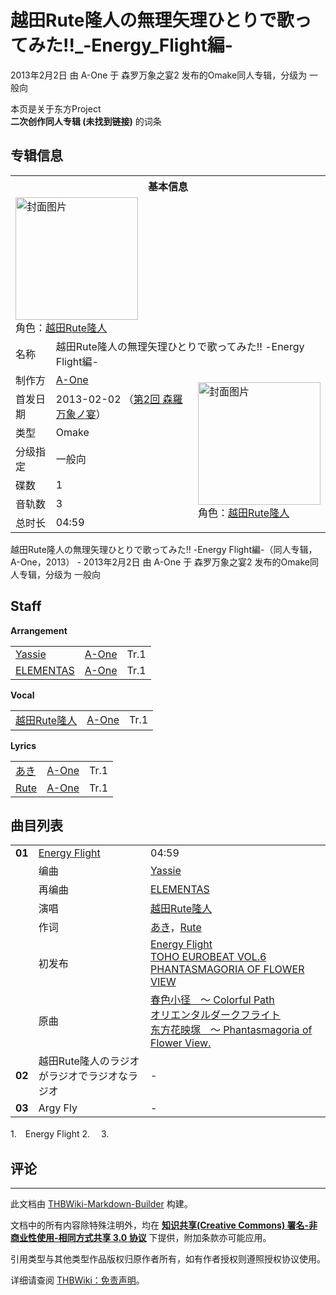 # 越田Rute隆人の無理矢理ひとりで歌ってみた!!_-Energy_Flight編-

<!-- source html: G:\repos\THBWiki-Markdown-Builder\THBWikiMarkdown\Temp\main\f\fb\ns0%3A%E8%B6%8A%E7%94%B0Rute%E9%9A%86%E4%BA%BA%E3%81%AE%E7%84%A1%E7%90%86%E7%9F%A2%E7%90%86%E3%81%B2%E3%81%A8%E3%82%8A%E3%81%A7%E6%AD%8C%E3%81%A3%E3%81%A6%E3%81%BF%E3%81%9F%21%21_-Energy_Flight%E7%B7%A8-.html -->

2013年2月2日 由 A-One 于 森罗万象之宴2 发布的Omake同人专辑，分级为 一般向

本页是关于东方Project  
 **二次创作同人专辑 (未找到链接)** 的词条

## 专辑信息

<table><tbody><tr><th colspan="3">基本信息</th></tr><tr><td class="cover-artwork-mobile" colspan="2"><a href="./文件-越田Rute隆人の無理矢理ひとりで歌ってみた!!_-Energy_Flight編-封面.jpg.md" class="image" title="封面图片"><img alt="封面图片" src="https://upload.thwiki.cc/thumb/c/c4/%E8%B6%8A%E7%94%B0Rute%E9%9A%86%E4%BA%BA%E3%81%AE%E7%84%A1%E7%90%86%E7%9F%A2%E7%90%86%E3%81%B2%E3%81%A8%E3%82%8A%E3%81%A7%E6%AD%8C%E3%81%A3%E3%81%A6%E3%81%BF%E3%81%9F%21%21_-Energy_Flight%E7%B7%A8-%E5%B0%81%E9%9D%A2.jpg/196px-%E8%B6%8A%E7%94%B0Rute%E9%9A%86%E4%BA%BA%E3%81%AE%E7%84%A1%E7%90%86%E7%9F%A2%E7%90%86%E3%81%B2%E3%81%A8%E3%82%8A%E3%81%A7%E6%AD%8C%E3%81%A3%E3%81%A6%E3%81%BF%E3%81%9F%21%21_-Energy_Flight%E7%B7%A8-%E5%B0%81%E9%9D%A2.jpg" decoding="async" loading="lazy" width="196" height="196" srcset="https://upload.thwiki.cc/thumb/c/c4/%E8%B6%8A%E7%94%B0Rute%E9%9A%86%E4%BA%BA%E3%81%AE%E7%84%A1%E7%90%86%E7%9F%A2%E7%90%86%E3%81%B2%E3%81%A8%E3%82%8A%E3%81%A7%E6%AD%8C%E3%81%A3%E3%81%A6%E3%81%BF%E3%81%9F%21%21_-Energy_Flight%E7%B7%A8-%E5%B0%81%E9%9D%A2.jpg/294px-%E8%B6%8A%E7%94%B0Rute%E9%9A%86%E4%BA%BA%E3%81%AE%E7%84%A1%E7%90%86%E7%9F%A2%E7%90%86%E3%81%B2%E3%81%A8%E3%82%8A%E3%81%A7%E6%AD%8C%E3%81%A3%E3%81%A6%E3%81%BF%E3%81%9F%21%21_-Energy_Flight%E7%B7%A8-%E5%B0%81%E9%9D%A2.jpg 1.5x, https://upload.thwiki.cc/thumb/c/c4/%E8%B6%8A%E7%94%B0Rute%E9%9A%86%E4%BA%BA%E3%81%AE%E7%84%A1%E7%90%86%E7%9F%A2%E7%90%86%E3%81%B2%E3%81%A8%E3%82%8A%E3%81%A7%E6%AD%8C%E3%81%A3%E3%81%A6%E3%81%BF%E3%81%9F%21%21_-Energy_Flight%E7%B7%A8-%E5%B0%81%E9%9D%A2.jpg/392px-%E8%B6%8A%E7%94%B0Rute%E9%9A%86%E4%BA%BA%E3%81%AE%E7%84%A1%E7%90%86%E7%9F%A2%E7%90%86%E3%81%B2%E3%81%A8%E3%82%8A%E3%81%A7%E6%AD%8C%E3%81%A3%E3%81%A6%E3%81%BF%E3%81%9F%21%21_-Energy_Flight%E7%B7%A8-%E5%B0%81%E9%9D%A2.jpg 2x" data-file-width="512" data-file-height="512"></a><div class="cover-char">角色：<a href="./Rute.md" title="Rute">越田Rute隆人</a></div></td>
</tr><tr><td class="label">名称</td><td colspan="2"> 越田Rute隆人の無理矢理ひとりで歌ってみた!! -Energy Flight編- </td></tr><tr><td class="label">制作方</td><td><a href="./A-One.md" title="A-One">A-One</a></td><td class="cover-artwork" rowspan="7" style="min-width:196px;"><a href="./文件-越田Rute隆人の無理矢理ひとりで歌ってみた!!_-Energy_Flight編-封面.jpg.md" class="image" title="封面图片"><img alt="封面图片" src="https://upload.thwiki.cc/thumb/c/c4/%E8%B6%8A%E7%94%B0Rute%E9%9A%86%E4%BA%BA%E3%81%AE%E7%84%A1%E7%90%86%E7%9F%A2%E7%90%86%E3%81%B2%E3%81%A8%E3%82%8A%E3%81%A7%E6%AD%8C%E3%81%A3%E3%81%A6%E3%81%BF%E3%81%9F%21%21_-Energy_Flight%E7%B7%A8-%E5%B0%81%E9%9D%A2.jpg/196px-%E8%B6%8A%E7%94%B0Rute%E9%9A%86%E4%BA%BA%E3%81%AE%E7%84%A1%E7%90%86%E7%9F%A2%E7%90%86%E3%81%B2%E3%81%A8%E3%82%8A%E3%81%A7%E6%AD%8C%E3%81%A3%E3%81%A6%E3%81%BF%E3%81%9F%21%21_-Energy_Flight%E7%B7%A8-%E5%B0%81%E9%9D%A2.jpg" decoding="async" loading="lazy" width="196" height="196" srcset="https://upload.thwiki.cc/thumb/c/c4/%E8%B6%8A%E7%94%B0Rute%E9%9A%86%E4%BA%BA%E3%81%AE%E7%84%A1%E7%90%86%E7%9F%A2%E7%90%86%E3%81%B2%E3%81%A8%E3%82%8A%E3%81%A7%E6%AD%8C%E3%81%A3%E3%81%A6%E3%81%BF%E3%81%9F%21%21_-Energy_Flight%E7%B7%A8-%E5%B0%81%E9%9D%A2.jpg/294px-%E8%B6%8A%E7%94%B0Rute%E9%9A%86%E4%BA%BA%E3%81%AE%E7%84%A1%E7%90%86%E7%9F%A2%E7%90%86%E3%81%B2%E3%81%A8%E3%82%8A%E3%81%A7%E6%AD%8C%E3%81%A3%E3%81%A6%E3%81%BF%E3%81%9F%21%21_-Energy_Flight%E7%B7%A8-%E5%B0%81%E9%9D%A2.jpg 1.5x, https://upload.thwiki.cc/thumb/c/c4/%E8%B6%8A%E7%94%B0Rute%E9%9A%86%E4%BA%BA%E3%81%AE%E7%84%A1%E7%90%86%E7%9F%A2%E7%90%86%E3%81%B2%E3%81%A8%E3%82%8A%E3%81%A7%E6%AD%8C%E3%81%A3%E3%81%A6%E3%81%BF%E3%81%9F%21%21_-Energy_Flight%E7%B7%A8-%E5%B0%81%E9%9D%A2.jpg/392px-%E8%B6%8A%E7%94%B0Rute%E9%9A%86%E4%BA%BA%E3%81%AE%E7%84%A1%E7%90%86%E7%9F%A2%E7%90%86%E3%81%B2%E3%81%A8%E3%82%8A%E3%81%A7%E6%AD%8C%E3%81%A3%E3%81%A6%E3%81%BF%E3%81%9F%21%21_-Energy_Flight%E7%B7%A8-%E5%B0%81%E9%9D%A2.jpg 2x" data-file-width="512" data-file-height="512"></a><div class="cover-char">角色：<a href="./Rute.md" title="Rute">越田Rute隆人</a></div></td>
</tr><tr><td class="label">首发日期</td><td>2013-02-02&#160;（<a href="/展会作品列表?e=%E6%A3%AE%E7%BD%97%E4%B8%87%E8%B1%A1%E4%B9%8B%E5%AE%B4%232">第2回 森羅万象ノ宴</a>）</td></tr><tr><td class="label">类型</td><td>Omake</td></tr><tr><td class="label">分级指定</td><td>一般向</td></tr><tr><td class="label">碟数</td><td>1</td></tr><tr><td class="label">音轨数</td><td>3</td></tr><tr><td class="label">总时长</td><td>04:59</td></tr></tbody></table>

越田Rute隆人の無理矢理ひとりで歌ってみた!! -Energy Flight編-（同人专辑，A-One，2013） - 2013年2月2日 由 A-One 于 森罗万象之宴2 发布的Omake同人专辑，分级为 一般向

## Staff
  
 **Arrangement**   

<table><tbody><tr><td><a href="./Yassie.md" title="Yassie">Yassie</a></td><td><a href="./A-One.md" title="A-One">A-One</a></td><td>Tr.1</td></tr><tr><td><a href="./ELEMENTAS.md" title="ELEMENTAS">ELEMENTAS</a></td><td><a href="./A-One.md" title="A-One">A-One</a></td><td>Tr.1</td></tr></tbody></table>

  
 **Vocal**   

<table><tbody><tr><td><a href="./越田Rute隆人.md" class="mw-redirect" title="越田Rute隆人">越田Rute隆人</a></td><td><a href="./A-One.md" title="A-One">A-One</a></td><td>Tr.1</td></tr></tbody></table>

  
 **Lyrics**   

<table><tbody><tr><td><a href="./あき.md" title="あき">あき</a></td><td><a href="./A-One.md" title="A-One">A-One</a></td><td>Tr.1</td></tr><tr><td><a href="./Rute.md" title="Rute">Rute</a></td><td><a href="./A-One.md" title="A-One">A-One</a></td><td>Tr.1</td></tr></tbody></table>



## 曲目列表

<table><tbody><tr><td id="1" class="infoO"><b>01</b></td><td id="Energy_Flight" colspan="2" class="title"><a href="./歌词-Energy_Flight.md" title="歌词:Energy Flight">Energy Flight</a><span class="thcsearchlinks"><a rel="nofollow" class="external text" href="https://cd.thwiki.cc?arrange=Yassie，ELEMENTAS&amp;vocal=越田Rute隆人&amp;lyric=あき，Rute&amp;ogmusic=春色小径　～ Colorful Path，オリエンタルダークフライト&amp;fromwiki=越田Rute隆人の無理矢理ひとりで歌ってみた!!_-Energy_Flight編-"><span title="搜索相似同人曲"></span></a></span></td><td class="time">04:59</td></tr><tr><td class="left"></td><td class="label">编曲</td><td class="text" colspan="2"><a href="./Yassie.md" title="Yassie">Yassie</a><span class="thcsearchlinks"><a rel="nofollow" class="external text" href="https://cd.thwiki.cc?arrange=，Yassie&amp;fromwiki=越田Rute隆人の無理矢理ひとりで歌ってみた!!_-Energy_Flight編-"><span></span></a></span></td></tr><tr><td class="left"></td><td class="label">再编曲</td><td class="text" colspan="2"><a href="./ELEMENTAS.md" title="ELEMENTAS">ELEMENTAS</a><span class="thcsearchlinks"><a rel="nofollow" class="external text" href="https://cd.thwiki.cc?arrange=ELEMENTAS&amp;fromwiki=越田Rute隆人の無理矢理ひとりで歌ってみた!!_-Energy_Flight編-"><span></span></a></span></td></tr><tr><td class="left"></td><td class="label">演唱</td><td class="text" colspan="2"><a href="./越田Rute隆人.md" class="mw-redirect" title="越田Rute隆人">越田Rute隆人</a><span class="thcsearchlinks"><a rel="nofollow" class="external text" href="https://cd.thwiki.cc?vocal=越田Rute隆人&amp;fromwiki=越田Rute隆人の無理矢理ひとりで歌ってみた!!_-Energy_Flight編-"><span></span></a></span></td></tr><tr><td class="left"></td><td class="label">作词</td><td class="text" colspan="2"><a href="./あき.md" title="あき">あき</a>，<a href="./Rute.md" title="Rute">Rute</a><span class="thcsearchlinks"><a rel="nofollow" class="external text" href="https://cd.thwiki.cc?lyric=あき，Rute&amp;fromwiki=越田Rute隆人の無理矢理ひとりで歌ってみた!!_-Energy_Flight編-"><span></span></a></span></td></tr><tr><td class="left"></td><td class="label">初发布</td><td class="text" colspan="2"><a href="/TOHO_EUROBEAT_VOL.6_PHANTASMAGORIA_OF_FLOWER_VIEW#8" title="TOHO EUROBEAT VOL.6 PHANTASMAGORIA OF FLOWER VIEW">Energy Flight</a><div class="source"><a href="./TOHO_EUROBEAT_VOL.6_PHANTASMAGORIA_OF_FLOWER_VIEW.md" title="TOHO EUROBEAT VOL.6 PHANTASMAGORIA OF FLOWER VIEW">TOHO EUROBEAT VOL.6 PHANTASMAGORIA OF FLOWER VIEW</a></div></td></tr><tr><td class="left"></td><td class="label">原曲</td><td class="text" colspan="2"><span class="thcsearchlinks"><a rel="nofollow" class="external text" href="https://cd.thwiki.cc?ogmusic=春色小径　～ Colorful Path，オリエンタルダークフライト&amp;fromwiki=越田Rute隆人の無理矢理ひとりで歌ってみた!!_-Energy_Flight編-"><span></span></a></span><div class="ogmusic"><a href="./春色小径_～_Colorful_Path.md" title="春色小径 ～ Colorful Path">春色小径　～ Colorful Path</a></div><div class="ogmusic"><a href="./オリエンタルダークフライト.md" class="mw-redirect" title="オリエンタルダークフライト">オリエンタルダークフライト</a></div><div class="source"><a href="./东方花映塚_～_Phantasmagoria_of_Flower_View..md" class="mw-redirect" title="东方花映塚 ～ Phantasmagoria of Flower View.">东方花映塚　～ Phantasmagoria of Flower View.</a></div></td></tr>
<tr><td id="2" class="info"><b>02</b></td><td id="越田Rute隆人のラジオがラジオでラジオなラジオ" colspan="2" class="title">越田Rute隆人のラジオがラジオでラジオなラジオ<span class="thcsearchlinks"><a rel="nofollow" class="external text" href="https://cd.thwiki.cc?&amp;fromwiki=越田Rute隆人の無理矢理ひとりで歌ってみた!!_-Energy_Flight編-"><span title="搜索相似同人曲"></span></a></span></td><td class="time">-</td></tr>
<tr><td id="3" class="info"><b>03</b></td><td id="Argy_Fly" colspan="2" class="title">Argy Fly<span class="thcsearchlinks"><a rel="nofollow" class="external text" href="https://cd.thwiki.cc?&amp;fromwiki=越田Rute隆人の無理矢理ひとりで歌ってみた!!_-Energy_Flight編-"><span title="搜索相似同人曲"></span></a></span></td><td class="time">-</td></tr></tbody></table>


  
1.　Energy Flight
2.　
3.　
  


## 评论




---

此文档由 [THBWiki-Markdown-Builder](https://github.com/Delsin-Yu/THBWiki-Markdown-Builder) 构建。

文档中的所有内容除特殊注明外，均在 [**知识共享(Creative Commons) 署名-非商业性使用-相同方式共享 3.0 协议**](https://creativecommons.org/licenses/by-sa/3.0/deed.zh-hans) 下提供，附加条款亦可能应用。

引用类型与其他类型作品版权归原作者所有，如有作者授权则遵照授权协议使用。

详细请查阅 [THBWiki：免责声明](https://thbwiki.cc/THBWiki:%E5%85%8D%E8%B4%A3%E5%A3%B0%E6%98%8E)。


